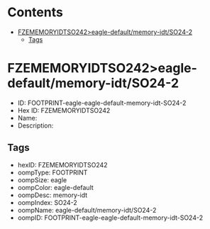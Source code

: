 



Contents
========

* [FZEMEMORYIDTSO242>eagle-default/memory-idt/SO24-2](#fzememoryidtso242eagle-defaultmemory-idtso24-2)
	* [Tags](#tags)

# FZEMEMORYIDTSO242>eagle-default/memory-idt/SO24-2

- ID: FOOTPRINT-eagle-eagle-default-memory-idt-SO24-2
- Hex ID: FZEMEMORYIDTSO242
- Name: 
- Description: 

## Tags

- hexID: FZEMEMORYIDTSO242
- oompType: FOOTPRINT
- oompSize: eagle
- oompColor: eagle-default
- oompDesc: memory-idt
- oompIndex: SO24-2
- oompName: eagle-default/memory-idt/SO24-2
- oompID: FOOTPRINT-eagle-eagle-default-memory-idt-SO24-2
